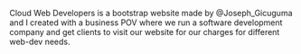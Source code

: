 Cloud Web Developers is a bootstrap website made by @Joseph_Gicuguma and I created with a business POV where we run a software development company and get clients to visit our website for our charges for different web-dev needs.
